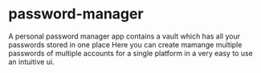 # password-manager
A personal password manager app contains a vault which has all your passwords stored in one place
Here you can create mamange multiple passwords of multiple accounts for a single platform in a very easy to use an intuitive ui.
